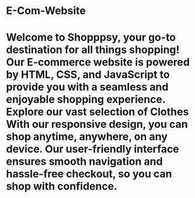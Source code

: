 # E-Com-Website
# Welcome to Shopppsy, your go-to destination for all things shopping! Our E-commerce website is powered by HTML, CSS, and JavaScript to provide you with a seamless and enjoyable shopping experience. Explore our vast selection of Clothes With our responsive design, you can shop anytime, anywhere, on any device. Our user-friendly interface ensures smooth navigation and hassle-free checkout, so you can shop with confidence.
